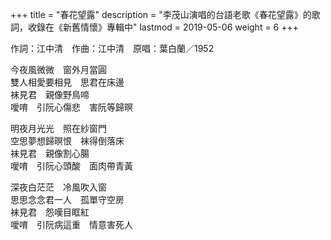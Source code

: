 +++
title = "春花望露"
description = "李茂山演唱的台語老歌《春花望露》的歌詞，收錄在《新舊情懷》專輯中"
lastmod = 2019-05-06
weight = 6
+++

作詞：江中清　作曲：江中清　原唱：葉白蘭／1952

今夜風微微　窗外月當圓  
雙人相愛要相見　思君在床邊  
袜見君　親像野鳥啼  
噯唷　引阮心傷悲　害阮等歸暝  

明夜月光光　照在紗窗門  
空思夢想歸暝恨　袜得倒落床  
袜見君　親像割心腸  
噯唷　引阮心頭酸　面肉帶青黃  

深夜白茫茫　冷風吹入窗  
思思念念君一人　孤單守空房  
袜見君　怨嘆目眶紅  
噯唷　引阮病這重　情意害死人